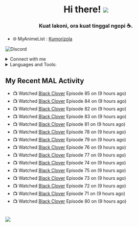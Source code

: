 <h1 align="center">Hi there! <img src="https://media.giphy.com/media/hvRJCLFzcasrR4ia7z/giphy.gif" width="25px"> </h1>
<h3 align="center">Kuat lakoni, ora kuat tinggal ngopi ☕.</h3>

- 🌐 MyAnimeList : [Kumorizola](https://myanimelist.net/animelist/Kumorizola)

![Discord](https://discord.c99.nl/widget/theme-3/761213268009943051.png)
<details>
      <summary>Connect with me</summary>
    <p align="left">
        <a href="https://www.facebook.com/kumori.hartley.1" target="blank"><img align="center"
                src="https://raw.githubusercontent.com/rahuldkjain/github-profile-readme-generator/master/src/images/icons/Social/facebook.svg"
                alt="kumori hartley" height="30" width="40" /></a>
        <a href="https://www.instagram.com/kumorizola/" target="blank"><img align="center"
                src="https://raw.githubusercontent.com/rahuldkjain/github-profile-readme-generator/master/src/images/icons/Social/instagram.svg"
                alt="kumorizola" height="30" width="40" /></a>
        <a href="https://discord.com" target="blank"><img align="center"
                src="https://raw.githubusercontent.com/rahuldkjain/github-profile-readme-generator/master/src/images/icons/Social/discord.svg"
                alt="Kumori#5882" height="30" width="40" /></a>
    </p>
</details>

<details>
    <summary align="left">Languages and Tools:</summary>
<p align="left">
      <a href="https://www.w3schools.com/css/" target="_blank">
        <img src="https://raw.githubusercontent.com/devicons/devicon/master/icons/css3/css3-original-wordmark.svg"
            alt="css3" width="40" height="40" /> </a> <a href="https://www.w3.org/html/" target="_blank"> <img
            src="https://raw.githubusercontent.com/devicons/devicon/master/icons/html5/html5-original-wordmark.svg"
            alt="html5" width="40" height="40" /> </a> <a href="https://www.java.com" target="_blank"> <img
            src="https://raw.githubusercontent.com/devicons/devicon/master/icons/java/java-original.svg" alt="java"
            width="40" height="40" /> </a> <a href="https://developer.mozilla.org/en-US/docs/Web/JavaScript"
            target="_blank"> <img
            src="https://raw.githubusercontent.com/devicons/devicon/master/icons/javascript/javascript-original.svg"
            alt="javascript" width="40" height="40" /> </a> <a href="https://nodejs.org" target="_blank"> <img
            src="https://raw.githubusercontent.com/devicons/devicon/master/icons/nodejs/nodejs-original-wordmark.svg"
            alt="nodejs" width="40" height="40" /> </a> <a href="https://www.python.org" target="_blank"> <img
            src="https://raw.githubusercontent.com/devicons/devicon/master/icons/python/python-original.svg"
            alt="python" width="40" height="40" /> </a> <a href="https://www.typescriptlang.org/" target="_blank"> <img
            src="https://raw.githubusercontent.com/devicons/devicon/master/icons/typescript/typescript-original.svg" 
            alt="typescript" width="40" height="40" /> </a> <a href="https://www.photoshop.com/en" target="_blank"> <img
            src="https://upload.wikimedia.org/wikipedia/commons/a/af/Adobe_Photoshop_CC_icon.svg" alt="photoshop" width="40" height="40"/> </a>
            <a href="https://www.adobe.com/products/premiere.html" target="_blank"> <img
            src="https://upload.wikimedia.org/wikipedia/commons/4/40/Adobe_Premiere_Pro_CC_icon.svg" alt="Premiere pro" width="40" height="40"/> </a>
            <a href="https://www.adobe.com/in/products/illustrator.html" target="_blank"> <img 
            src="https://upload.wikimedia.org/wikipedia/commons/f/fb/Adobe_Illustrator_CC_icon.svg" alt="illustrator" width="40" height="40"/> </a>
      
 </details>
 
 <h2> My Recent MAL Activity</h2>
<!-- MAL_ACTIVITY:start -->

- 📺 Watched [Black Clover](https://MyAnimeList.net/anime.php?id=34572) Episode 85 on (9 hours ago)
- 📺 Watched [Black Clover](https://MyAnimeList.net/anime.php?id=34572) Episode 84 on (9 hours ago)
- 📺 Watched [Black Clover](https://MyAnimeList.net/anime.php?id=34572) Episode 82 on (9 hours ago)
- 📺 Watched [Black Clover](https://MyAnimeList.net/anime.php?id=34572) Episode 83 on (9 hours ago)
- 📺 Watched [Black Clover](https://MyAnimeList.net/anime.php?id=34572) Episode 81 on (9 hours ago)
- 📺 Watched [Black Clover](https://MyAnimeList.net/anime.php?id=34572) Episode 78 on (9 hours ago)
- 📺 Watched [Black Clover](https://MyAnimeList.net/anime.php?id=34572) Episode 79 on (9 hours ago)
- 📺 Watched [Black Clover](https://MyAnimeList.net/anime.php?id=34572) Episode 76 on (9 hours ago)
- 📺 Watched [Black Clover](https://MyAnimeList.net/anime.php?id=34572) Episode 77 on (9 hours ago)
- 📺 Watched [Black Clover](https://MyAnimeList.net/anime.php?id=34572) Episode 74 on (9 hours ago)
- 📺 Watched [Black Clover](https://MyAnimeList.net/anime.php?id=34572) Episode 75 on (9 hours ago)
- 📺 Watched [Black Clover](https://MyAnimeList.net/anime.php?id=34572) Episode 73 on (9 hours ago)
- 📺 Watched [Black Clover](https://MyAnimeList.net/anime.php?id=34572) Episode 72 on (9 hours ago)
- 📺 Watched [Black Clover](https://MyAnimeList.net/anime.php?id=34572) Episode 71 on (9 hours ago)
- 📺 Watched [Black Clover](https://MyAnimeList.net/anime.php?id=34572) Episode 80 on (9 hours ago)

<!-- MAL_ACTIVITY:end -->

  
<h2 align="left"> <img src="https://media.discordapp.net/attachments/918405470073520168/919220018355523584/ezgif.com-gif-maker_1.gif">
